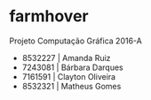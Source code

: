 # farmhover

Projeto Computação Gráfica 2016-A
* 8532227 | Amanda Ruiz		    
* 7243081 | Bárbara Darques 	
* 7161591 | Clayton Oliveira	
* 8532321 | Matheus Gomes	    
